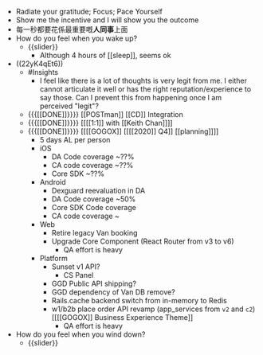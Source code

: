 - Radiate your gratitude; Focus; Pace Yourself
- Show me the incentive and I will show you the outcome
- 每一秒都要花係最重要嘅**人同事**上面
- How do you feel when you wake up?
    - {{slider}}
        - Although 4 hours of [[sleep]], seems ok
- ((22yK4qEt6))
    - #Insights
        - I feel like there is a lot of thoughts is very legit from me. I either cannot articulate it well or has the right reputation/experience to say those. Can I prevent this from happening once I am perceived "legit"? 
    - {{{[[DONE]]}}}} [[POSTman]] [[CD]] Integration
    - {{{[[DONE]]}}}} [[[[1:1]] with [[Keith Chan]]]]
    - {{{[[DONE]]}}}} [[[[GOGOX]] [[[[2020]] Q4]] [[planning]]]]
        - 5 days AL per person
        - iOS
            - DA Code coverage ~??%
            - CA code coverage ~??%
            - Core SDK ~??%
        - Android
            - Dexguard reevaluation in DA
            - DA Code coverage ~50%
            - Core SDK Code coverage
            - CA code coverage ~ 
        - Web
            - Retire legacy Van booking
            - Upgrade Core Component (React Router from v3 to v6)
                - QA effort is heavy
        - Platform
            - Sunset v1 API?
                - CS Panel
            - GGD Public API shipping?
            - GGD dependency of Van DB remove?
            - Rails.cache backend switch from in-memory to Redis 
            - w1/b2b place order API revamp (app_services from `v2` and `c2`) [[[[GOGOX]] Business Experience Theme]]
                - QA effort is heavy
- How do you feel when you wind down?
    - {{slider}}
